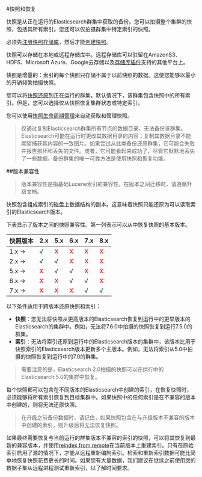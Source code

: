 #快照和恢复

快照是从正在运行的Elasticsearch群集中获取的备份。您可以拍摄整个集群的快照，包括其所有索引。您还可以仅拍摄群集中特定索引的快照。

必须先[注册快照存储库]()，然后才能[创建快照]()。

快照可以存储在本地或远程存储库中。远程存储库可以驻留在AmazonS3、HDFS、Microsoft Azure、Google云存储以及[存储库插件]()支持的其他平台上。

快照是增量的：索引的每个快照只存储不属于以前快照的数据。这使您能够以最小的开销频繁拍摄快照。

您可以将[快照还原]()到正在运行的群集，默认情况下，该群集包含快照中的所有索引。但是，您可以选择仅从快照恢复集群状态或特定索引。

您可以使用[快照生命周期管理]()来自动获取和管理快照。

> 仅通过复制Elasticsearch群集所有节点的数据目录，无法备份该群集。Elasticsearch可能在运行时更改其数据目录的内容；复制其数据目录不能期望捕获其内容的一致图片。如果尝试从此类备份还原群集，它可能会失败并报告损坏和丢失的文件。或者，它可能看起来成功了，尽管它默默地丢失了一些数据。备份群集的唯一可靠方法是使用快照和恢复功能。

##版本兼容性

> 版本兼容性是指基础Lucene索引的兼容性。在版本之间迁移时，请遵循升级文档。

快照包含组成索引的磁盘上数据结构的副本。这意味着快照只能还原为可以读取索引的Elasticsearch版本。

下表显示了版本之间的快照兼容性。第一列表示可以从中恢复快照的基本版本。


|  快照版本   | 2.x  | 5.x | 6.x | 7.x | 8.x |
|  ----  | ----  | ----  | ----  | ----  | ----  |
| 1.x →  | <font color=#00f4a460 >√</font> |<font color=#ff0000 >X</font>|<font color=#ff0000 >X</font>|<font color=#ff0000 >X</font>|<font color=#ff0000 >X</font>
| 2.x →   | <font color=#00f4a460 >√</font> |<font color=#00f4a460 >√</font>|<font color=#ff0000 >X</font>|<font color=#ff0000 >X</font>|<font color=#ff0000 >X</font>
| 5.x →  |  <font color=#ff0000 >X</font> |<font color=#00f4a460 >√</font>|<font color=#00f4a460 >√</font>|<font color=#ff0000 >X</font>|<font color=#ff0000 >X</font>
| 6.x →   |  <font color=#ff0000 >X</font> |<font color=#ff0000 >X</font>|<font color=#00f4a460 >√</font>|<font color=#00f4a460 >√</font>|<font color=#ff0000 >X</font>
| 7.x →   | <font color=#ff0000 >X</font> |<font color=#ff0000 >X</font>|<font color=#ff0000 >X</font>|<font color=#00f4a460 >√</font>|<font color=#00f4a460 >√</font>


以下条件适用于跨版本还原快照和索引：

* **快照**：您无法将快照从更高版本的Elasticsearch恢复到运行中的更早版本的Elasticsearch的集群中。例如，无法将7.6.0中拍摄的快照恢复到运行7.5.0的群集。
* **索引**：无法将索引还原到运行中的Elasticsearch版本的集群中，该版本比用于快照索引的Elasticsearch版本更新多个主版本。例如，无法将索引从5.0中拍摄的快照恢复到运行中的7.0的群集。

> 需要注意的是，Elasticsearch 2.0拍摄的快照可以在运行中的Elasticsearch 5.0的集群中恢复。

每个快照都可以包含在不同版本的Elasticsearch中创建的索引，在恢复快照时，必须能够将所有索引恢复到目标集群中。如果快照中的任何索引是在不兼容的版本中创建的，则将无法还原快照。

> 在升级之前备份数据时，请记住，如果快照包含在与升级版本不兼容的版本中创建的索引，则升级后将无法恢复快照。

如果最终需要恢复与当前运行的群集版本不兼容的索引的快照，可以将其恢复到最新的兼容版本，并使用[reindex from remote]()在当前版本上重建索引。只有在原始索引启用了源的情况下，才能从远程重新编制索引。检索和重新索引数据可能比简单地恢复快照花费更长的时间。如果您有大量数据，我们建议在继续之前使用您的数据子集从远程进程测试重新索引，以了解时间要求。



